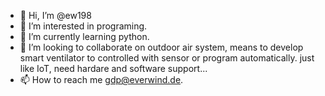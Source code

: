 - 👋 Hi, I’m @ew198
- 👀 I’m interested in programing.
- 🌱 I’m currently learning python.
- 💞️ I’m looking to collaborate on outdoor air system, means to develop smart ventilator to controlled with sensor or program automatically. 
     just like IoT, need hardare and software support... 
- 📫 How to reach me gdp@everwind.de.

<!---
ew198/ew198 is a ✨ special ✨ repository because its `README.md` (this file) appears on your GitHub profile.
You can click the Preview link to take a look at your changes.
--->
